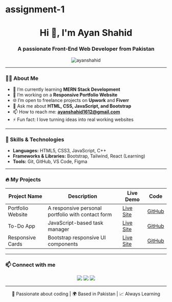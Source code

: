 # assignment-1

<h1 align="center">Hi 👋, I'm Ayan Shahid</h1>
<h3 align="center">A passionate Front-End Web Developer from Pakistan</h3>

<p align="center">
  <img src="https://komarev.com/ghpvc/?username=ayanshahid&label=Profile%20views&color=0e75b6&style=flat" alt="ayanshahid" />
</p>

---

### 🧑‍💻 About Me
- 🌱 I’m currently learning **MERN Stack Development**
- 🔭 I’m working on a **Responsive Portfolio Website**
- 🌐 I’m open to freelance projects on **Upwork** and **Fiverr**
- 💬 Ask me about **HTML, CSS, JavaScript, and Bootstrap**
- 📫 How to reach me: **ayanshahid1612@gmail.com**
- ⚡ Fun fact: I love turning ideas into real working websites

---

### 💼 Skills & Technologies

- **Languages:** HTML5, CSS3, JavaScript, C++
- **Frameworks & Libraries:** Bootstrap, Tailwind, React (Learning)
- **Tools:** Git, GitHub, VS Code, Figma

---

### 🔥 My Projects

| Project Name | Description | Live Demo | Code |
|--------------|-------------|-----------|------|
| Portfolio Website | A responsive personal portfolio with contact form | [Live Site](https://ayan-portfolio-786.netlify.app/) | [GitHub](https://upwork-clone-assignment-9.netlify.app/) |
| To-Do App | JavaScript-based task manager | [Live Site](https://webagency-template-assignment-8.netlify.app/) | [GitHub](https://toyota-website-assignment-6.netlify.app/) |
| Responsive Cards | Bootstrap responsive UI components | [Live Site](https://nizam-watch-house-assignment-5.netlify.app/) | [GitHub](https://audi-website-assignment-4.netlify.app/)


---

### 📫 Connect with me

<p align="center">
  <a href="https://www.linkedin.com/in/ayanshahid" target="_blank"><img src="https://img.shields.io/badge/LinkedIn-blue?logo=linkedin&logoColor=white"></a>
  <a href="mailto:ayanshahid1612@gmail.com"><img src="https://img.shields.io/badge/Gmail-red?logo=gmail&logoColor=white"></a>
  <a href="https://github.com/ayanshahid" target="_blank"><img src="https://img.shields.io/badge/GitHub-black?logo=github&logoColor=white"></a>
</p>

---

<p align="center">
  🚀 Passionate about coding | 🌍 Based in Pakistan | 📈 Always Learning
</p>
